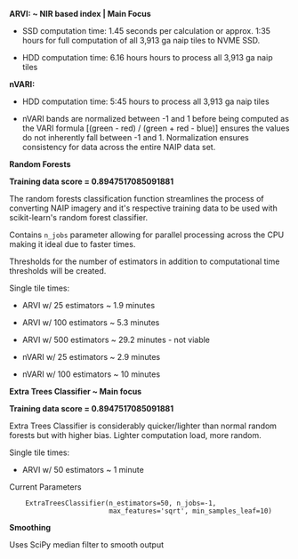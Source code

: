 **ARVI: ~ NIR based index | Main Focus** 

* SSD computation time: 1.45 seconds per calculation or approx. 1:35 hours 
  for full computation of all 3,913 ga naip tiles to NVME SSD. 

* HDD computation time: 6.16 hours hours to process all 3,913 ga naip tiles

**nVARI:**

* HDD computation time: 5:45 hours to process all 3,913 ga naip tiles

* nVARI bands are normalized between -1 and 1 before being computed as the VARI
  formula [(green - red) / (green + red - blue)] ensures the values do not
  inherently fall between -1 and 1. Normalization ensures consistency for data
  across the entire NAIP data set. 

**Random Forests**

**Training data score = 0.8947517085091881**

The random forests classification function streamlines the process of
converting NAIP imagery and it's respective training data to be used with
scikit-learn's random forest classifier.  

Contains `n_jobs` parameter allowing for parallel processing across the CPU
making it ideal due to faster times.
 
Thresholds for the number of estimators in addition to computational time
thresholds will be created. 

Single tile times:
- ARVI w/ 25 estimators ~ 1.9 minutes
- ARVI w/ 100 estimators ~ 5.3 minutes
- ARVI w/ 500 estimators ~ 29.2 minutes - not viable

- nVARI w/ 25 estimators ~ 2.9 minutes
- nVARI w/ 100 estimators ~ 10 minutes

**Extra Trees Classifier ~ Main focus** 

**Training data score = 0.8947517085091881**

Extra Trees Classifier is considerably quicker/lighter than normal random
 forests but with higher bias. Lighter computation load, more random. 
 
Single tile times:
- ARVI w/ 50 estimators ~ 1 minute
 
Current Parameters
```
    ExtraTreesClassifier(n_estimators=50, n_jobs=-1,
                         max_features='sqrt', min_samples_leaf=10)
```

**Smoothing** 

Uses SciPy median filter to smooth output

